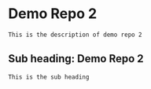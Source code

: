 # Demo Repo 2 
    This is the description of demo repo 2

## Sub heading: Demo Repo 2
    This is the sub heading
    